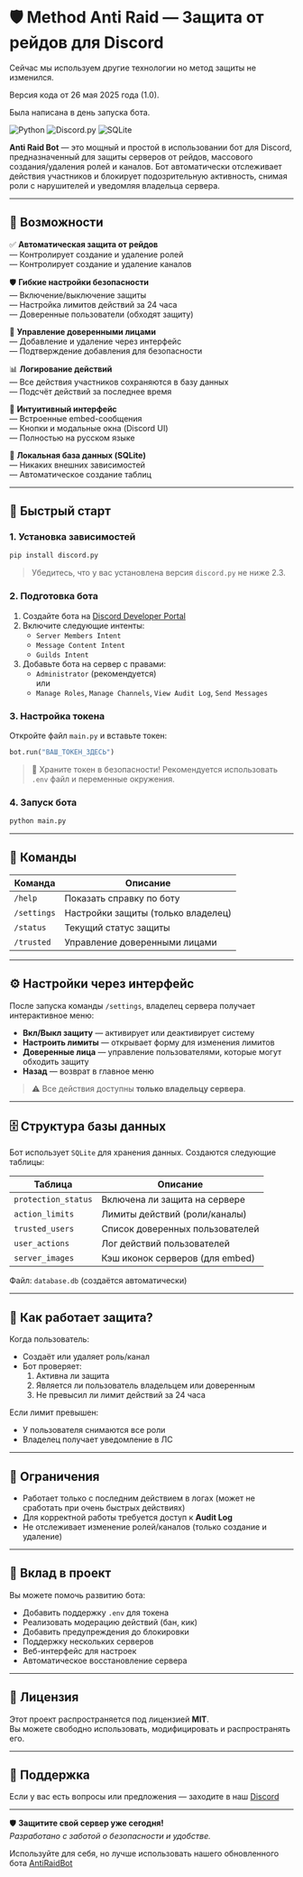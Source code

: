 # 🛡️ Method Anti Raid — Защита от рейдов для Discord

Сейчас мы используем другие технологии но метод защиты не изменился.

Версия кода от 26 мая 2025 года (1.0).

Была написана в день запуска бота.

![Python](https://img.shields.io/badge/Python-3.8%2B-blue)
![Discord.py](https://img.shields.io/badge/Discord.py-v2.3%2B-green)
![SQLite](https://img.shields.io/badge/Database-SQLite-lightgrey)

**Anti Raid Bot** — это мощный и простой в использовании бот для Discord, предназначенный для защиты серверов от рейдов, массового создания/удаления ролей и каналов. Бот автоматически отслеживает действия участников и блокирует подозрительную активность, снимая роли с нарушителей и уведомляя владельца сервера.

---

## 🔧 Возможности

✅ **Автоматическая защита от рейдов**  
— Контролирует создание и удаление ролей  
— Контролирует создание и удаление каналов  

🛡️ **Гибкие настройки безопасности**  
— Включение/выключение защиты  
— Настройка лимитов действий за 24 часа  
— Доверенные пользователи (обходят защиту)  

👥 **Управление доверенными лицами**  
— Добавление и удаление через интерфейс  
— Подтверждение добавления для безопасности  

📊 **Логирование действий**  
— Все действия участников сохраняются в базу данных  
— Подсчёт действий за последнее время  

💬 **Интуитивный интерфейс**  
— Встроенные embed-сообщения  
— Кнопки и модальные окна (Discord UI)  
— Полностью на русском языке  

📁 **Локальная база данных (SQLite)**  
— Никаких внешних зависимостей  
— Автоматическое создание таблиц  

---

## 🚀 Быстрый старт

### 1. Установка зависимостей

```bash
pip install discord.py
```

> Убедитесь, что у вас установлена версия `discord.py` не ниже 2.3.

### 2. Подготовка бота

1. Создайте бота на [Discord Developer Portal](https://discord.com/developers/applications)
2. Включите следующие интенты:
   - `Server Members Intent`
   - `Message Content Intent`
   - `Guilds Intent`
3. Добавьте бота на сервер с правами:
   - `Administrator` (рекомендуется)  
   или
   - `Manage Roles`, `Manage Channels`, `View Audit Log`, `Send Messages`

### 3. Настройка токена

Откройте файл `main.py` и вставьте токен:

```python
bot.run("ВАШ_ТОКЕН_ЗДЕСЬ")
```

> 🔐 Храните токен в безопасности! Рекомендуется использовать `.env` файл и переменные окружения.

### 4. Запуск бота

```bash
python main.py
```

---

## 📜 Команды

| Команда | Описание |
|--------|--------|
| `/help` | Показать справку по боту |
| `/settings` | Настройки защиты (только владелец) |
| `/status` | Текущий статус защиты |
| `/trusted` | Управление доверенными лицами |

---

## ⚙️ Настройки через интерфейс

После запуска команды `/settings`, владелец сервера получает интерактивное меню:

- **Вкл/Выкл защиту** — активирует или деактивирует систему
- **Настроить лимиты** — открывает форму для изменения лимитов
- **Доверенные лица** — управление пользователями, которые могут обходить защиту
- **Назад** — возврат в главное меню

> ⚠️ Все действия доступны **только владельцу сервера**.

---

## 🗄️ Структура базы данных

Бот использует `SQLite` для хранения данных. Создаются следующие таблицы:

| Таблица | Описание |
|--------|--------|
| `protection_status` | Включена ли защита на сервере |
| `action_limits` | Лимиты действий (роли/каналы) |
| `trusted_users` | Список доверенных пользователей |
| `user_actions` | Лог действий пользователей |
| `server_images` | Кэш иконок серверов (для embed) |

Файл: `database.db` (создаётся автоматически)

---

## 🧰 Как работает защита?

Когда пользователь:
- Создаёт или удаляет роль/канал
- Бот проверяет:
  1. Активна ли защита
  2. Является ли пользователь владельцем или доверенным
  3. Не превысил ли лимит действий за 24 часа

Если лимит превышен:
- У пользователя снимаются все роли
- Владелец получает уведомление в ЛС

---

## 🛑 Ограничения

- Работает только с последним действием в логах (может не сработать при очень быстрых действиях)
- Для корректной работы требуется доступ к **Audit Log**
- Не отслеживает изменение ролей/каналов (только создание и удаление)

---

## 🤝 Вклад в проект

Вы можете помочь развитию бота:

- Добавить поддержку `.env` для токена
- Реализовать модерацию действий (бан, кик)
- Добавить предупреждения до блокировки
- Поддержку нескольких серверов
- Веб-интерфейс для настроек
- Автоматическое восстановление сервера

---

## 📎 Лицензия

Этот проект распространяется под лицензией **MIT**.  
Вы можете свободно использовать, модифицировать и распространять его.

---

## 💬 Поддержка

Если у вас есть вопросы или предложения — заходите в наш [Discord](https://dsc.gg/antiraidbot)

---

🛡️ **Защитите свой сервер уже сегодня!**  
*Разработано с заботой о безопасности и удобстве.*

Используйте для себя, но лучше использовать нашего обновленного бота [AntiRaidBot](https://antiraidbot.ru/)
